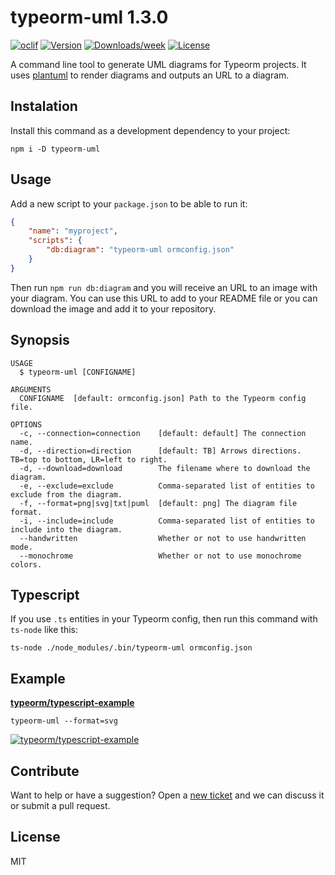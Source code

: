 # typeorm-uml 1.3.0

[![oclif](https://img.shields.io/badge/cli-oclif-brightgreen.svg)](https://oclif.io)
[![Version](https://img.shields.io/npm/v/typeorm-uml.svg)](https://www.npmjs.com/package/typeorm-uml)
[![Downloads/week](https://img.shields.io/npm/dw/typeorm-uml.svg)](https://www.npmjs.com/package/typeorm-uml)
[![License](https://img.shields.io/npm/l/typeorm-uml.svg)](https://github.com/eugene-manuilov/typeorm-uml/blob/master/package.json)

A command line tool to generate UML diagrams for Typeorm projects. It uses [plantuml](https://plantuml.com/) to render diagrams and outputs an URL to a diagram.

## Instalation

Install this command as a development dependency to your project:

```sh-session
npm i -D typeorm-uml
```

## Usage

Add a new script to your `package.json` to be able to run it:

```json
{
    "name": "myproject",
    "scripts": {
        "db:diagram": "typeorm-uml ormconfig.json"
    }
}
```

Then run `npm run db:diagram` and you will receive an URL to an image with your diagram. You can use this URL to add to your README file or you can download the image and add it to your repository.

## Synopsis

```sh-session
USAGE
  $ typeorm-uml [CONFIGNAME]

ARGUMENTS
  CONFIGNAME  [default: ormconfig.json] Path to the Typeorm config file.

OPTIONS
  -c, --connection=connection    [default: default] The connection name.
  -d, --direction=direction      [default: TB] Arrows directions. TB=top to bottom, LR=left to right.
  -d, --download=download        The filename where to download the diagram.
  -e, --exclude=exclude          Comma-separated list of entities to exclude from the diagram.
  -f, --format=png|svg|txt|puml  [default: png] The diagram file format.
  -i, --include=include          Comma-separated list of entities to include into the diagram.
  --handwritten                  Whether or not to use handwritten mode.
  --monochrome                   Whether or not to use monochrome colors.
```

## Typescript

If you use `.ts` entities in your Typeorm config, then run this command with `ts-node` like this:

```sh-session
ts-node ./node_modules/.bin/typeorm-uml ormconfig.json
```

## Example

[**typeorm/typescript-example**](https://github.com/typeorm/typescript-example)

```sh-session
typeorm-uml --format=svg
```

[![typeorm/typescript-example](http://www.plantuml.com/plantuml/svg/ZLFTIyCm47_FNt4Yo0gEeR0NAMLppeyN7yOGtoHjRcjecol9ZMqu_tVJrCqo9veyzNvVTpawSYmjhwfIY3E52sqGwWAtlKq4SPh46PLaR-waBHweL6Xcf9BumXEIU12m13Rn84qEuiLUt2hFn-7yq1pulh2gJ5SnlM-kLrIejEnRpCYgKrAMQOcD4Wrhti86uXXwyyjrhXaZI18XSgqG7AD5ucsDhYrKo3af9mHJ3KoG4ZDLeBJFOar6k4ARMbfPWQMLKRu1WnQ6dNhf6sWSWQptwW0kbuhMsYnX8Kk77IINHgsjPaRp0yjAwHoy2_3dLcR5CkHEceaXZ1EGiRMqReiEvT8YcbRX7mZj4V3XnmiF19baN9BTGXGImdf1AuXkuEbvthkwYi2NlnO1HbROG2_ZsUHnFEjT3uSU_tQhoV7_dFnIoXDM7G9kkC7dqzVvSSJRLzSQtTl90HhIqt5q2-tvHx0F-DNvOzVlxtR1z4_I_bk84HhL_3gV)](http://www.plantuml.com/plantuml/svg/ZLFTIyCm47_FNt4Yo0gEeR0NAMLppeyN7yOGtoHjRcjecol9ZMqu_tVJrCqo9veyzNvVTpawSYmjhwfIY3E52sqGwWAtlKq4SPh46PLaR-waBHweL6Xcf9BumXEIU12m13Rn84qEuiLUt2hFn-7yq1pulh2gJ5SnlM-kLrIejEnRpCYgKrAMQOcD4Wrhti86uXXwyyjrhXaZI18XSgqG7AD5ucsDhYrKo3af9mHJ3KoG4ZDLeBJFOar6k4ARMbfPWQMLKRu1WnQ6dNhf6sWSWQptwW0kbuhMsYnX8Kk77IINHgsjPaRp0yjAwHoy2_3dLcR5CkHEceaXZ1EGiRMqReiEvT8YcbRX7mZj4V3XnmiF19baN9BTGXGImdf1AuXkuEbvthkwYi2NlnO1HbROG2_ZsUHnFEjT3uSU_tQhoV7_dFnIoXDM7G9kkC7dqzVvSSJRLzSQtTl90HhIqt5q2-tvHx0F-DNvOzVlxtR1z4_I_bk84HhL_3gV)

## Contribute

Want to help or have a suggestion? Open a [new ticket](https://github.com/eugene-manuilov/typeorm-uml/issues/new) and we can discuss it or submit a pull request.

## License

MIT
